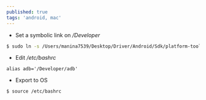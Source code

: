 ```yaml
---
published: true
tags: 'android, mac'
---
```


* Set a symbolic link on */Developer*

```bash
$ sudo ln -s /Users/manina7539/Desktop/Driver/Android/Sdk/platform-tools/adb /Developer/adb
```

* Edit */etc/bashrc*

```
alias adb='/Developer/adb'
```

* Export to OS

```bash
$ source /etc/bashrc
```
